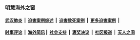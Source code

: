
### 明慧海外之窗

####  [武汉肺炎](indexes/365.md?t=07210601) &nbsp;|&nbsp;  [迫害案例综述](indexes/328.md?t=07210601) &nbsp;|&nbsp; [迫害致死案例](indexes/277.md?t=07210601)  &nbsp;|&nbsp; [更多迫害案例](indexes/81.md?t=07210601)  &nbsp;|&nbsp; 
####  [时事评论](indexes/19.md?t=07210601) &nbsp;|&nbsp; [海外简讯](indexes/245.md?t=07210601)&nbsp;|&nbsp;  [社会支持](indexes/140.md?t=07210601) &nbsp;|&nbsp; [褒奖决议](indexes/282.md?t=07210601) &nbsp;|&nbsp; [社区报道](indexes/91.md?t=07210601)  &nbsp;|&nbsp; [天人之间](indexes/78.md?t=07210601) 

